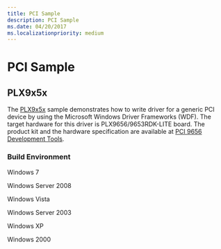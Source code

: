 ```yaml
---
title: PCI Sample
description: PCI Sample
ms.date: 04/20/2017
ms.localizationpriority: medium
---
```


# PCI Sample


## PLX9x5x


The [PLX9x5x](/samples/browse/) sample demonstrates how to write driver for a generic PCI device by using the Microsoft Windows Driver Frameworks (WDF). The target hardware for this driver is PLX9656/9653RDK-LITE board. The product kit and the hardware specification are available at [PCI 9656 Development Tools](https://www.broadcom.com/).

### Build Environment

Windows 7

Windows Server 2008

Windows Vista

Windows Server 2003

Windows XP

Windows 2000

 

